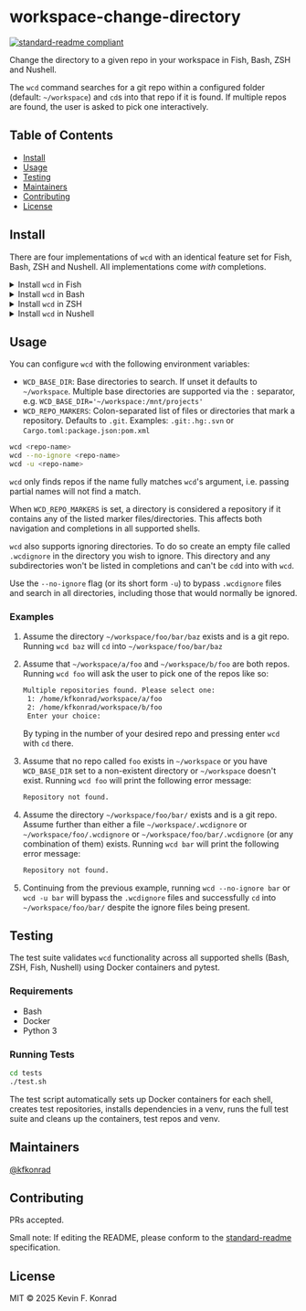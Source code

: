 # workspace-change-directory

[![standard-readme compliant](https://img.shields.io/badge/standard--readme-OK-green.svg?style=flat-square)](https://github.com/RichardLitt/standard-readme)

Change the directory to a given repo in your workspace in Fish, Bash, ZSH and Nushell.

The `wcd` command searches for a git repo within a configured folder (default: `~/workspace`) and `cd`s into
that repo if it is found. If multiple repos are found, the user is asked to pick one interactively.

## Table of Contents

- [Install](#install)
- [Usage](#usage)
- [Testing](#testing)
- [Maintainers](#maintainers)
- [Contributing](#contributing)
- [License](#license)

## Install

There are four implementations of `wcd` with an identical feature set for Fish, Bash, ZSH and Nushell. All
implementations come _with_ completions.

<details>
  <summary>Install <code>wcd</code> in Fish</summary>
This repo is an oh my fish and fisher compatible plugin repo.

To install `wcd` with oh my fish run:

```sh
omf install https://github.com/kfkonrad/workspace-change-directory.git
```

To install `wcd` with fisher run:

```sh
fisher install kfkonrad/workspace-change-directory
```

</details>

<details>
  <summary>Install <code>wcd</code> in Bash</summary>
To install `wcd` you can download
[bash/wcd.sh](https://github.com/kfkonrad/workspace-change-directory/blob/main/bash/wcd.sh) and source it in your
`.bashrc`. Below are examples for installing the script using `curl` and `wget` for added convenience:

Install with `curl`:

```sh
mkdir -p ~/.config/
curl https://raw.githubusercontent.com/kfkonrad/workspace-change-directory/main/bash/wcd.sh -so ~/.config/wcd.sh
echo 'source ~/.config/wcd.sh' >> ~/.bashrc
```

Install with `wget`:

```sh
mkdir -p ~/.config/
wget https://raw.githubusercontent.com/kfkonrad/workspace-change-directory/main/bash/wcd.sh -qO ~/.config/wcd.sh
echo 'source ~/.config/wcd.sh' >> ~/.bashrc
```

</details>

<details>
  <summary>Install <code>wcd</code> in ZSH</summary>

To install `wcd` you can download
[zsh/wcd.sh](https://github.com/kfkonrad/workspace-change-directory/blob/main/zsh/wcd.sh) and source it in your
`.zshrc`. Below are examples for installing the script using `curl` and `wget` for added convenience:

Install with `curl`:

```sh
mkdir -p ~/.config/
curl https://raw.githubusercontent.com/kfkonrad/workspace-change-directory/main/zsh/wcd.sh -so ~/.config/wcd.sh
echo 'source ~/.config/wcd.sh' >> ~/.zshrc
```

Install with `wget`:

```sh
mkdir -p ~/.config/
wget https://raw.githubusercontent.com/kfkonrad/workspace-change-directory/main/zsh/wcd.sh -qO ~/.config/wcd.sh
echo 'source ~/.config/wcd.sh' >> ~/.zshrc
```

</details>

<details>
  <summary>Install <code>wcd</code> in Nushell</summary>

To install `wcd` you can download
[nushell/wcd.sh](https://github.com/kfkonrad/klone/blob/main/nushell/wcd.sh) and source it in your `config.nu`.
Below are examples for installing the script using `curl` and `wget` for added convenience:

Install with `curl`:

```sh
mkdir ~/.config/wcd
curl https://raw.githubusercontent.com/kfkonrad/workspace-change-directory/main/nushell/wcd.nu -so ~/.config/wcd/wcd.nu
"\nsource ~/.config/wcd/wcd.nu\n" o>> $nu.config-path
```

Install with `wget`:

```sh
mkdir ~/.config/wcd
wget https://raw.githubusercontent.com/kfkonrad/workspace-change-directory/main/nushell/wcd.nu -qO ~/.config/wcd/wcd.nu
"\nsource ~/.config/wcd/wcd.nu\n" o>> $nu.config-path
```

</details>

## Usage

You can configure `wcd` with the following environment variables:

- `WCD_BASE_DIR`: Base directories to search. If unset it defaults to `~/workspace`. Multiple base directories are
  supported via the `:` separator, e.g. `WCD_BASE_DIR='~/workspace:/mnt/projects'`
- `WCD_REPO_MARKERS`: Colon-separated list of files or directories that mark a repository. Defaults to `.git`. Examples:
  `.git:.hg:.svn` or `Cargo.toml:package.json:pom.xml`

```sh
wcd <repo-name>
wcd --no-ignore <repo-name>
wcd -u <repo-name>
```

`wcd` only finds repos if the name fully matches `wcd`'s argument, i.e. passing partial names will not find a match.

When `WCD_REPO_MARKERS` is set, a directory is considered a repository if it contains any of the listed marker
files/directories. This affects both navigation and completions in all supported shells.

`wcd` also supports ignoring directories. To do so create an empty file called `.wcdignore` in
the directory you wish to ignore. This directory and any subdirectories won't be listed in completions and can't be
`cd`d into with `wcd`.

Use the `--no-ignore` flag (or its short form `-u`) to bypass `.wcdignore` files and search in all directories,
including those that would normally be ignored.

### Examples

1. Assume the directory `~/workspace/foo/bar/baz` exists and is a git repo. Running `wcd baz` will `cd` into
   `~/workspace/foo/bar/baz`
1. Assume that `~/workspace/a/foo` and `~/workspace/b/foo` are both repos. Running `wcd foo` will ask the user to pick
   one of the repos like so:

   ```txt
   Multiple repositories found. Please select one:
    1: /home/kfkonrad/workspace/a/foo
    2: /home/kfkonrad/workspace/b/foo
    Enter your choice:
   ```

   By typing in the number of your desired repo and pressing enter `wcd` with `cd` there.
1. Assume that no repo called `foo` exists in `~/workspace` or you have `WCD_BASE_DIR` set to a non-existent directory
  or `~/workspace` doesn't exist. Running `wcd foo` will print the following error message:

   ```txt
   Repository not found.
   ```

1. Assume the directory `~/workspace/foo/bar/` exists and is a git repo. Assume further than either a file
   `~/workspace/.wcdignore` or `~/workspace/foo/.wcdignore` or `~/workspace/foo/bar/.wcdignore` (or any combination of
   them) exists. Running `wcd bar` will print the following error message:

   ```txt
   Repository not found.
   ```

1. Continuing from the previous example, running `wcd --no-ignore bar` or `wcd -u bar` will bypass the `.wcdignore`
   files and successfully `cd` into `~/workspace/foo/bar/` despite the ignore files being present.

## Testing

The test suite validates `wcd` functionality across all supported shells (Bash, ZSH, Fish, Nushell) using Docker
containers and pytest.

### Requirements

- Bash
- Docker
- Python 3

### Running Tests

```sh
cd tests
./test.sh
```

The test script automatically sets up Docker containers for each shell, creates test repositories, installs dependencies
in a venv, runs the full test suite and cleans up the containers, test repos and venv.

## Maintainers

[@kfkonrad](https://github.com/kfkonrad)

## Contributing

PRs accepted.

Small note: If editing the README, please conform to the
[standard-readme](https://github.com/RichardLitt/standard-readme) specification.

## License

MIT © 2025 Kevin F. Konrad
